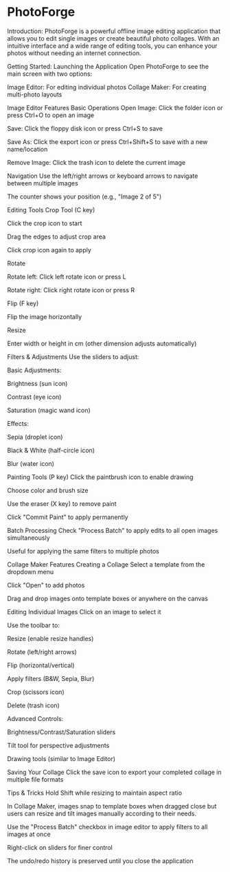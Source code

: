 # PhotoForge
Introduction:
PhotoForge is a powerful offline image editing application that allows you to edit single images or create beautiful photo collages. With an intuitive interface and a wide range of editing tools, you can enhance your photos without needing an internet connection.

Getting Started:
Launching the Application
Open PhotoForge to see the main screen with two options:

Image Editor: For editing individual photos
Collage Maker: For creating multi-photo layouts

Image Editor Features
Basic Operations
Open Image: Click the folder icon or press Ctrl+O to open an image

Save: Click the floppy disk icon or press Ctrl+S to save

Save As: Click the export icon or press Ctrl+Shift+S to save with a new name/location

Remove Image: Click the trash icon to delete the current image

Navigation
Use the left/right arrows or keyboard arrows to navigate between multiple images

The counter shows your position (e.g., "Image 2 of 5")

Editing Tools
Crop Tool (C key)

Click the crop icon to start

Drag the edges to adjust crop area

Click crop icon again to apply

Rotate

Rotate left: Click left rotate icon or press L

Rotate right: Click right rotate icon or press R

Flip (F key)

Flip the image horizontally

Resize

Enter width or height in cm (other dimension adjusts automatically)

Filters & Adjustments
Use the sliders to adjust:

Basic Adjustments:

Brightness (sun icon)

Contrast (eye icon)

Saturation (magic wand icon)

Effects:

Sepia (droplet icon)

Black & White (half-circle icon)

Blur (water icon)

Painting Tools (P key)
Click the paintbrush icon to enable drawing

Choose color and brush size

Use the eraser (X key) to remove paint

Click "Commit Paint" to apply permanently

Batch Processing
Check "Process Batch" to apply edits to all open images simultaneously

Useful for applying the same filters to multiple photos

Collage Maker Features
Creating a Collage
Select a template from the dropdown menu

Click "Open" to add photos

Drag and drop images onto template boxes or anywhere on the canvas

Editing Individual Images
Click on an image to select it

Use the toolbar to:

Resize (enable resize handles)

Rotate (left/right arrows)

Flip (horizontal/vertical)

Apply filters (B&W, Sepia, Blur)

Crop (scissors icon)

Delete (trash icon)

Advanced Controls:

Brightness/Contrast/Saturation sliders

Tilt tool for perspective adjustments

Drawing tools (similar to Image Editor)

Saving Your Collage
Click the save icon to export your completed collage in multiple file formats


Tips & Tricks
Hold Shift while resizing to maintain aspect ratio

In Collage Maker, images snap to template boxes when dragged close but users can resize and tilt images manually according to their needs.

Use the "Process Batch" checkbox in image editor to apply filters to all images at once

Right-click on sliders for finer control

The undo/redo history is preserved until you close the application
